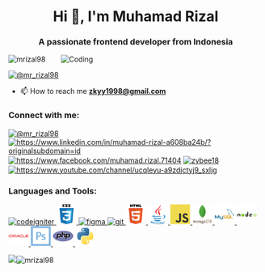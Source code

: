 <h1 align="center">Hi 👋, I'm Muhamad Rizal</h1>
<h3 align="center">A passionate frontend developer from Indonesia</h3>
<img align="right" alt="Coding" width="400" src="https://tenor.com/view/coding-gif-24297652](https://dribbble.com/shots/3587000-Coding)">

<p align="left"> <img src="https://komarev.com/ghpvc/?username=mrizal98&label=Profile%20views&color=0e75b6&style=flat" alt="mrizal98" /> </p>

<p align="left"> <a href="https://twitter.com/@mr_rizal98" target="blank"><img src="https://img.shields.io/twitter/follow/@mr_rizal98?logo=twitter&style=for-the-badge" alt="@mr_rizal98" /></a> </p>

- 📫 How to reach me **zkyy1998@gmail.com**

<h3 align="left">Connect with me:</h3>
<p align="left">
<a href="https://twitter.com/@mr_rizal98" target="blank"><img align="center" src="https://raw.githubusercontent.com/rahuldkjain/github-profile-readme-generator/master/src/images/icons/Social/twitter.svg" alt="@mr_rizal98" height="30" width="40" /></a>
<a href="https://linkedin.com/in/https://www.linkedin.com/in/muhamad-rizal-a608ba24b/?originalsubdomain=id" target="blank"><img align="center" src="https://raw.githubusercontent.com/rahuldkjain/github-profile-readme-generator/master/src/images/icons/Social/linked-in-alt.svg" alt="https://www.linkedin.com/in/muhamad-rizal-a608ba24b/?originalsubdomain=id" height="30" width="40" /></a>
<a href="https://fb.com/https://www.facebook.com/muhamad.rizal.71404" target="blank"><img align="center" src="https://raw.githubusercontent.com/rahuldkjain/github-profile-readme-generator/master/src/images/icons/Social/facebook.svg" alt="https://www.facebook.com/muhamad.rizal.71404" height="30" width="40" /></a>
<a href="https://instagram.com/zybee18" target="blank"><img align="center" src="https://raw.githubusercontent.com/rahuldkjain/github-profile-readme-generator/master/src/images/icons/Social/instagram.svg" alt="zybee18" height="30" width="40" /></a>
<a href="https://www.youtube.com/c/https://www.youtube.com/channel/ucqleyu-a9zdjctyj9_sxljg" target="blank"><img align="center" src="https://raw.githubusercontent.com/rahuldkjain/github-profile-readme-generator/master/src/images/icons/Social/youtube.svg" alt="https://www.youtube.com/channel/ucqleyu-a9zdjctyj9_sxljg" height="30" width="40" /></a>
</p>

<h3 align="left">Languages and Tools:</h3>
<p align="left"> <a href="https://codeigniter.com" target="_blank" rel="noreferrer"> <img src="https://cdn.worldvectorlogo.com/logos/codeigniter.svg" alt="codeigniter" width="40" height="40"/> </a> <a href="https://www.w3schools.com/css/" target="_blank" rel="noreferrer"> <img src="https://raw.githubusercontent.com/devicons/devicon/master/icons/css3/css3-original-wordmark.svg" alt="css3" width="40" height="40"/> </a> <a href="https://www.figma.com/" target="_blank" rel="noreferrer"> <img src="https://www.vectorlogo.zone/logos/figma/figma-icon.svg" alt="figma" width="40" height="40"/> </a> <a href="https://git-scm.com/" target="_blank" rel="noreferrer"> <img src="https://www.vectorlogo.zone/logos/git-scm/git-scm-icon.svg" alt="git" width="40" height="40"/> </a> <a href="https://www.w3.org/html/" target="_blank" rel="noreferrer"> <img src="https://raw.githubusercontent.com/devicons/devicon/master/icons/html5/html5-original-wordmark.svg" alt="html5" width="40" height="40"/> </a> <a href="https://www.java.com" target="_blank" rel="noreferrer"> <img src="https://raw.githubusercontent.com/devicons/devicon/master/icons/java/java-original.svg" alt="java" width="40" height="40"/> </a> <a href="https://developer.mozilla.org/en-US/docs/Web/JavaScript" target="_blank" rel="noreferrer"> <img src="https://raw.githubusercontent.com/devicons/devicon/master/icons/javascript/javascript-original.svg" alt="javascript" width="40" height="40"/> </a> <a href="https://www.mongodb.com/" target="_blank" rel="noreferrer"> <img src="https://raw.githubusercontent.com/devicons/devicon/master/icons/mongodb/mongodb-original-wordmark.svg" alt="mongodb" width="40" height="40"/> </a> <a href="https://www.mysql.com/" target="_blank" rel="noreferrer"> <img src="https://raw.githubusercontent.com/devicons/devicon/master/icons/mysql/mysql-original-wordmark.svg" alt="mysql" width="40" height="40"/> </a> <a href="https://nodejs.org" target="_blank" rel="noreferrer"> <img src="https://raw.githubusercontent.com/devicons/devicon/master/icons/nodejs/nodejs-original-wordmark.svg" alt="nodejs" width="40" height="40"/> </a> <a href="https://www.oracle.com/" target="_blank" rel="noreferrer"> <img src="https://raw.githubusercontent.com/devicons/devicon/master/icons/oracle/oracle-original.svg" alt="oracle" width="40" height="40"/> </a> <a href="https://www.photoshop.com/en" target="_blank" rel="noreferrer"> <img src="https://raw.githubusercontent.com/devicons/devicon/master/icons/photoshop/photoshop-line.svg" alt="photoshop" width="40" height="40"/> </a> <a href="https://www.php.net" target="_blank" rel="noreferrer"> <img src="https://raw.githubusercontent.com/devicons/devicon/master/icons/php/php-original.svg" alt="php" width="40" height="40"/> </a> <a href="https://www.python.org" target="_blank" rel="noreferrer"> <img src="https://raw.githubusercontent.com/devicons/devicon/master/icons/python/python-original.svg" alt="python" width="40" height="40"/> </a> </p>

<a href=""><img align="left" src="https://github-readme-stats.sigma-five.vercel.app/api/top-langs?username=mrizal98&theme=react&line_height=40&hide=css"/> </a></p>



<p><img align="center" src="https://github-readme-streak-stats.herokuapp.com/?user=mrizal98&" alt="mrizal98" /></p>



